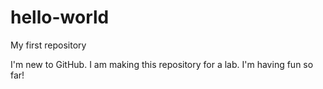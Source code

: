 # hello-world
My first repository

I'm new to GitHub. I am making this repository for a lab. I'm having fun so far!
